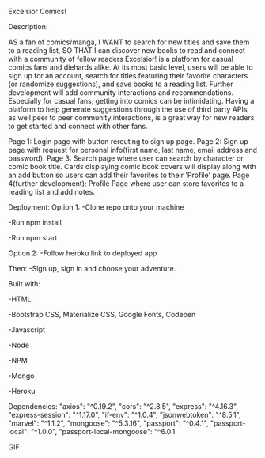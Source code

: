 Excelsior Comics!

Description:

AS a fan of comics/manga, I WANT to search for new titles and save them to a reading list, SO THAT I can discover new books to read and connect with a community of fellow readers
Excelsior! is a platform for casual comics fans and diehards alike. At its most basic level, users will be able to sign up for an account, search for titles featuring their favorite characters (or randomize suggestions), and save books to a reading list. Further development will add community interactions and recommendations.
Especially for casual fans, getting into comics can be intimidating. Having a platform to help generate suggestions through the use of third party APIs, as well peer to peer community interactions, is a great way for new readers to get started and connect with other fans.

Page 1: Login page with button rerouting to sign up page.
Page 2: Sign up page with request for personal info(first name, last name, email address and password).
Page 3: Search page where user can search by character or comic book title. Cards displaying comic book covers will display along with an add button so users can add their favorites to their 'Profile' page.
Page 4(further development): Profile Page where user can store favorites to a reading list and add notes.



Deployment:
Option 1:
-Clone repo onto your machine

-Run npm install

-Run npm start

Option 2:
-Follow heroku link to deployed app

Then:
-Sign up, sign in and choose your adventure.



Built with:

-HTML

-Bootstrap CSS, Materialize CSS, Google Fonts, Codepen

-Javascript

-Node

-NPM

-Mongo

-Heroku

Dependencies:
    "axios": "^0.19.2",
    "cors": "^2.8.5",
    "express": "^4.16.3",
    "express-session": "^1.17.0",
    "if-env": "^1.0.4",
    "jsonwebtoken": "^8.5.1",
    "marvel": "^1.1.2",
    "mongoose": "^5.3.16",
    "passport": "^0.4.1",
    "passport-local": "^1.0.0",
    "passport-local-mongoose": "^6.0.1



GIF